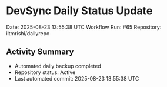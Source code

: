 # DevSync Daily Status Update
Date: 2025-08-23 13:55:38 UTC
Workflow Run: #65
Repository: iitmrishi/dailyrepo

## Activity Summary
- Automated daily backup completed
- Repository status: Active
- Last automated commit: 2025-08-23 13:55:38 UTC
